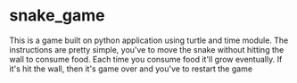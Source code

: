 # snake_game
This is a game built on python application using turtle and time module. The instructions are pretty simple, you've to move the snake without hitting the wall to consume food. Each time you consume food it'll grow eventually. If it's hit the wall, then it's game over and you've to restart the game
